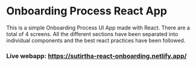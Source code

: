 # Onboarding Process React App

This is a simple Onboarding Process UI App made with React.
There are a total of 4 screens.
All the different sections have been separated into individual components and the best react practices have been followed.

### Live webapp: https://sutirtha-react-onboarding.netlify.app/
